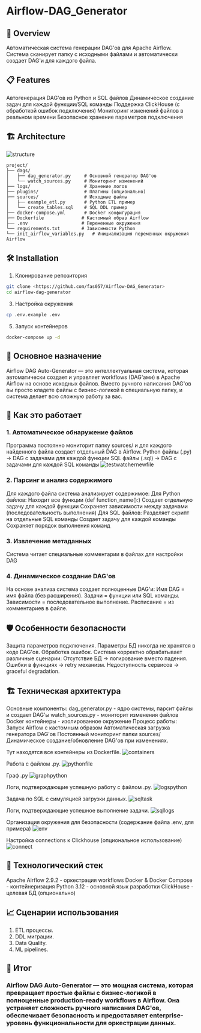 # Airflow-DAG_Generator

## 🚀 Overview
Автоматическая система генерации DAG'ов для Apache Airflow. Система сканирует папку с исходными файлами и автоматически создает DAG'и для каждого файла.

## 📋 Features
Автогенерация DAG'ов из Python и SQL файлов
Динамическое создание задач для каждой функции/SQL команды
Поддержка ClickHouse (с обработкой ошибок подключения)
Мониторинг изменений файлов в реальном времени
Безопасное хранение параметров подключения

## 🏗️ Architecture

![structure](https://github.com/user-attachments/assets/11c2cadf-1903-4573-9bff-15079ae9346e)

```
project/
├── dags/
│   ├── dag_generator.py     # Основной генератор DAG'ов
│   └── watch_sources.py     # Мониторинг изменений
├── logs/                    # Хранение логов
├── plugins/                 # Плагины (опционально)
├── sources/                 # Исходные файлы
│   ├── example_etl.py       # Python ETL пример
│   └── create_tables.sql    # SQL DDL пример
├── docker-compose.yml       # Docker конфигурация
├── Dockerfile              # Кастомный образ Airflow
├── .env                    # Переменные окружения
└── requirements.txt        # Зависимости Python
└── init_airflow_variables.py   # Инициализация переменных окружения Airflow
```

## 🛠️ Installation
1. Клонирование репозитория
``` bash
git clone <https://github.com/fas057/Airflow-DAG_Generator>
cd airflow-dag-generator
```
3. Настройка окружения
```bash
cp .env.example .env
```
5. Запуск контейнеров
```bash
docker-compose up -d
```

## 🎯 Основное назначение
Airflow DAG Auto-Generator — это интеллектуальная система, которая автоматически создает и управляет workflows (DAG'ами) в Apache Airflow на основе исходных файлов. Вместо ручного написания DAG'ов вы просто кладете файлы с бизнес-логикой в специальную папку, и система делает всю сложную работу за вас.

## 🔄 Как это работает
### 1. Автоматическое обнаружение файлов
Программа постоянно мониторит папку sources/ и для каждого найденного файла создает отдельный DAG в Airflow.
Python файлы (.py) → DAG с задачами для каждой функции
SQL файлы (.sql) → DAG с задачами для каждой SQL команды
![testwatchernewfile](https://github.com/user-attachments/assets/68bc6d91-7bec-48f3-89ab-016e62aaf831)


### 2. Парсинг и анализ содержимого
Для каждого файла система анализирует содержимое:
Для Python файлов:
Находит все функции (def function_name():)
Создает отдельную задачу для каждой функции
Сохраняет зависимости между задачами (последовательность выполнения)
Для SQL файлов:
Разделяет скрипт на отдельные SQL команды
Создает задачу для каждой команды
Сохраняет порядок выполнения команд
### 3. Извлечение метаданных
Система читает специальные комментарии в файлах для настройки DAG
### 4. Динамическое создание DAG'ов
На основе анализа система создает полноценные DAG'и:
Имя DAG = имя файла (без расширения).
Задачи = функции или SQL команды.
Зависимости = последовательное выполнение.
Расписание = из комментариев в файле.

## 🛡️ Особенности безопасности
Защита параметров подключения. Параметры БД никогда не хранятся в коде DAG'ов.
Обработка ошибок. Система корректно обрабатывает различные сценарии:
Отсутствие БД → логирование вместо падения. Ошибки в функциях → retry механизм.
Недоступность сервисов → graceful degradation.

## 🏗️ Техническая архитектура
Основные компоненты:
dag_generator.py - ядро системы, парсит файлы и создает DAG'ы
watch_sources.py - мониторит изменения файлов
Docker контейнеры - изолированное окружение
Процесс работы:
Запуск Airflow с кастомным образом
Автоматическая загрузка генератора DAG'ов
Постоянный мониторинг папки sources/
Динамическое создание/обновление DAG'ов при изменениях.

Тут находятся все контейнеры из Dockerfile.
![containers](https://github.com/user-attachments/assets/7a8ff223-f486-4f90-b602-43e47f9b3bc8)

Работа с файлом .py.
![pythonfile](https://github.com/user-attachments/assets/15f0fb81-c4dc-4df1-b8ac-96639c8f9024)

Граф .py
![graphpython](https://github.com/user-attachments/assets/df471105-c023-4212-9c55-db37e43ff2b2)

Логи, подтверждающие успешную работу с файлом .py.
![logspython](https://github.com/user-attachments/assets/b89cca5e-dc1b-49bf-8a0d-257787a7112e)

Задача по SQL с симуляцией загрузки данных.
![sqltask](https://github.com/user-attachments/assets/d8ff9573-5938-4084-8af2-823776a89840)

Логи, подтверждающие успешное выполнение задачи.
![sqllogs](https://github.com/user-attachments/assets/7640c216-2915-4f8c-8299-1765c2580d53)

Организация окружения для безопасности (содержание файла .еnv, для примера)
![env](https://github.com/user-attachments/assets/d840211d-5d7f-426d-80af-81ee85622015)

Настройка connections к Clickhouse (опциональное использование)
![connect](https://github.com/user-attachments/assets/f9447cf0-2166-41bd-8dde-10c3260e0647)

## 🔧 Технологический стек
Apache Airflow 2.9.2 - оркестрация workflows
Docker & Docker Compose - контейнеризация
Python 3.12 - основной язык разработки
ClickHouse - целевая БД (опционально)

## 📈 Сценарии использования
1. ETL процессы.
2. DDL миграции.
3. Data Quality.
4. ML pipelines.
## 🎯 Итог
### Airflow DAG Auto-Generator — это мощная система, которая превращает простые файлы с бизнес-логикой в полноценные production-ready workflows в Airflow. Она устраняет сложность ручного написания DAG'ов, обеспечивает безопасность и предоставляет enterprise-уровень функциональности для оркестрации данных.




